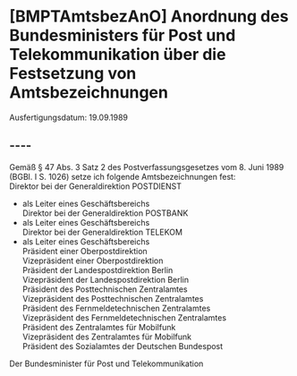 # [BMPTAmtsbezAnO] Anordnung des Bundesministers für Post und Telekommunikation über die Festsetzung von Amtsbezeichnungen

Ausfertigungsdatum: 19.09.1989

 

## ----

Gemäß § 47 Abs. 3 Satz 2 des Postverfassungsgesetzes vom 8. Juni 1989 (BGBl. I S. 1026) setze ich folgende Amtsbezeichnungen fest:  
Direktor bei der Generaldirektion POSTDIENST  
- als Leiter eines Geschäftsbereichs  
Direktor bei der Generaldirektion POSTBANK  
- als Leiter eines Geschäftsbereichs  
Direktor bei der Generaldirektion TELEKOM  
- als Leiter eines Geschäftsbereichs  
Präsident einer Oberpostdirektion  
Vizepräsident einer Oberpostdirektion  
Präsident der Landespostdirektion Berlin  
Vizepräsident der Landespostdirektion Berlin  
Präsident des Posttechnischen Zentralamtes  
Vizepräsident des Posttechnischen Zentralamtes  
Präsident des Fernmeldetechnischen Zentralamtes  
Vizepräsident des Fernmeldetechnischen Zentralamtes  
Präsident des Zentralamtes für Mobilfunk  
Vizepräsident des Zentralamtes für Mobilfunk  
Präsident des Sozialamtes der Deutschen Bundespost  
  
Der Bundesminister für Post und Telekommunikation

